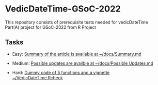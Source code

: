 # VedicDateTime-GSoC-2022
This repository consists of prerequisite tests needed for vedicDateTime Part(A) project for GSoC-2022 from R Project

## Tasks
- Easy: [Summary of the article is available at ~/docs/Summary.md](https://github.com/saradindusengupta/vedicDateTime-GSoC-2022/blob/820d19020bfa22102bcd2c71dde75e7409da8142/docs/Summary.md)

- Medium: [Possible updates are availble at ~/docs/Possible Updates.md](https://github.com/saradindusengupta/vedicDateTime-GSoC-2022/blob/820d19020bfa22102bcd2c71dde75e7409da8142/docs/Possible%20Updates.md)

- Hard: [Dummy code of 5 functions and a vignette ~/VedicDateTime.Rcheck](https://github.com/saradindusengupta/vedicDateTime-GSoC-2022/tree/main/VedicDateTime.Rcheck)
